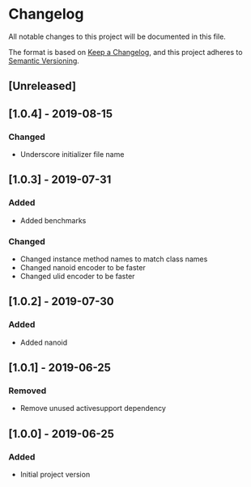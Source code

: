 # Changelog
All notable changes to this project will be documented in this file.

The format is based on [Keep a Changelog](https://keepachangelog.com/en/1.0.0/),
and this project adheres to [Semantic Versioning](https://semver.org/spec/v2.0.0.html).

## [Unreleased]

## [1.0.4] - 2019-08-15
### Changed
- Underscore initializer file name

## [1.0.3] - 2019-07-31
### Added
- Added benchmarks
### Changed
- Changed instance method names to match class names
- Changed nanoid encoder to be faster
- Changed ulid encoder to be faster

## [1.0.2] - 2019-07-30
### Added
- Added nanoid

## [1.0.1] - 2019-06-25
### Removed
- Remove unused activesupport dependency

## [1.0.0] - 2019-06-25
### Added
- Initial project version
